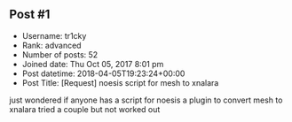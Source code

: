 ## Post #1
- Username: tr1cky
- Rank: advanced
- Number of posts: 52
- Joined date: Thu Oct 05, 2017 8:01 pm
- Post datetime: 2018-04-05T19:23:24+00:00
- Post Title: [Request] noesis script for mesh to xnalara

just wondered if anyone has a script for noesis a plugin to convert mesh to xnalara tried a couple but not worked out
